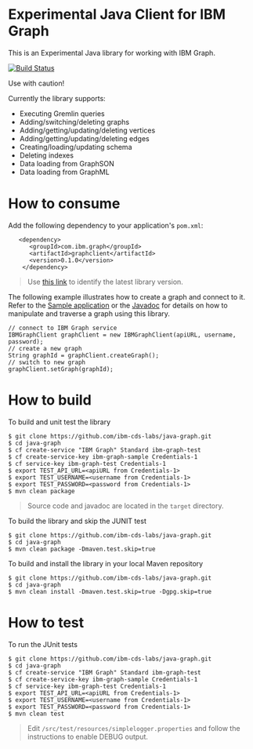 # Experimental Java Client for IBM Graph

This is an Experimental Java library for working with IBM Graph.

[![Build Status](https://travis-ci.org/ibm-cds-labs/java-graph.svg?branch=master)](https://travis-ci.org/ibm-cds-labs/java-graph)

Use with caution!

Currently the library supports:
 
 - Executing Gremlin queries
 - Adding/switching/deleting graphs
 - Adding/getting/updating/deleting vertices
 - Adding/getting/updating/deleting edges
 - Creating/loading/updating schema
 - Deleting indexes
 - Data loading from GraphSON
 - Data loading from GraphML

# How to consume

Add the following dependency to your application's `pom.xml`:

```
   <dependency>
      <groupId>com.ibm.graph</groupId>
      <artifactId>graphclient</artifactId>
      <version>0.1.0</version>
    </dependency> 
```    

> Use [this link](http://search.maven.org/#search|ga|1|g%3A%22com.ibm.graph%22) to identify the latest library version. 

The following example illustrates how to create a graph and connect to it. Refer to the [Sample application](https://github.com/ibm-cds-labs/hello-graph-java) or the [Javadoc](http://search.maven.org/remotecontent?filepath=com/ibm/graph/graphclient/0.1.0/graphclient-0.1.0-javadoc.jar) for details on how to manipulate and traverse a graph using this library.


```
// connect to IBM Graph service
IBMGraphClient graphClient = new IBMGraphClient(apiURL, username, password);
// create a new graph
String graphId = graphClient.createGraph();
// switch to new graph
graphClient.setGraph(graphId);
```

# How to build 

To build and unit test the library

```
$ git clone https://github.com/ibm-cds-labs/java-graph.git
$ cd java-graph
$ cf create-service "IBM Graph" Standard ibm-graph-test
$ cf create-service-key ibm-graph-sample Credentials-1
$ cf service-key ibm-graph-test Credentials-1
$ export TEST_API_URL=<apiURL from Credentials-1>
$ export TEST_USERNAME=<username from Credentials-1>
$ export TEST_PASSWORD=<password from Credentials-1>
$ mvn clean package
```

> Source code and javadoc are located in the `target` directory.

To build the library and skip the JUNIT test

```
$ git clone https://github.com/ibm-cds-labs/java-graph.git
$ cd java-graph
$ mvn clean package -Dmaven.test.skip=true
```

To build and install the library in your local Maven repository 

```
$ git clone https://github.com/ibm-cds-labs/java-graph.git
$ cd java-graph
$ mvn clean install -Dmaven.test.skip=true -Dgpg.skip=true
```

# How to test 

To run the JUnit tests

```
$ git clone https://github.com/ibm-cds-labs/java-graph.git
$ cd java-graph
$ cf create-service "IBM Graph" Standard ibm-graph-test
$ cf create-service-key ibm-graph-sample Credentials-1
$ cf service-key ibm-graph-test Credentials-1
$ export TEST_API_URL=<apiURL from Credentials-1>
$ export TEST_USERNAME=<username from Credentials-1>
$ export TEST_PASSWORD=<password from Credentials-1>
$ mvn clean test
```
> Edit `/src/test/resources/simplelogger.properties` and follow the instructions to enable DEBUG output.
